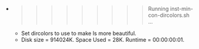* >>>>>>>>> Running inst-min-con-dircolors.sh ...
  * Set dircolors to use  to make ls more beautiful.
  * Disk size = 914024K. Space Used = 28K. Runtime = 00:00:00:01.
